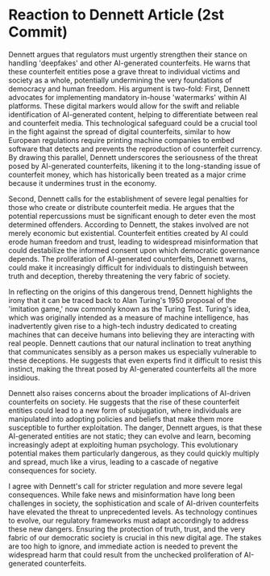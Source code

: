 # Reaction to Dennett Article (2st Commit)

Dennett argues that regulators must urgently strengthen their stance on handling 'deepfakes' and other AI-generated counterfeits. He warns that these counterfeit entities pose a grave threat to individual victims and society as a whole, potentially undermining the very foundations of democracy and human freedom. His argument is two-fold: First, Dennett advocates for implementing mandatory in-house 'watermarks' within AI platforms. These digital markers would allow for the swift and reliable identification of AI-generated content, helping to differentiate between real and counterfeit media. This technological safeguard could be a crucial tool in the fight against the spread of digital counterfeits, similar to how European regulations require printing machine companies to embed software that detects and prevents the reproduction of counterfeit currency. By drawing this parallel, Dennett underscores the seriousness of the threat posed by AI-generated counterfeits, likening it to the long-standing issue of counterfeit money, which has historically been treated as a major crime because it undermines trust in the economy.

Second, Dennett calls for the establishment of severe legal penalties for those who create or distribute counterfeit media. He argues that the potential repercussions must be significant enough to deter even the most determined offenders. According to Dennett, the stakes involved are not merely economic but existential. Counterfeit entities created by AI could erode human freedom and trust, leading to widespread misinformation that could destabilize the informed consent upon which democratic governance depends. The proliferation of AI-generated counterfeits, Dennett warns, could make it increasingly difficult for individuals to distinguish between truth and deception, thereby threatening the very fabric of society.

In reflecting on the origins of this dangerous trend, Dennett highlights the irony that it can be traced back to Alan Turing's 1950 proposal of the 'imitation game,' now commonly known as the Turing Test. Turing's idea, which was originally intended as a measure of machine intelligence, has inadvertently given rise to a high-tech industry dedicated to creating machines that can deceive humans into believing they are interacting with real people. Dennett cautions that our natural inclination to treat anything that communicates sensibly as a person makes us especially vulnerable to these deceptions. He suggests that even experts find it difficult to resist this instinct, making the threat posed by AI-generated counterfeits all the more insidious.

Dennett also raises concerns about the broader implications of AI-driven counterfeits on society. He suggests that the rise of these counterfeit entities could lead to a new form of subjugation, where individuals are manipulated into adopting policies and beliefs that make them more susceptible to further exploitation. The danger, Dennett argues, is that these AI-generated entities are not static; they can evolve and learn, becoming increasingly adept at exploiting human psychology. This evolutionary potential makes them particularly dangerous, as they could quickly multiply and spread, much like a virus, leading to a cascade of negative consequences for society.

I agree with Dennett's call for stricter regulation and more severe legal consequences. While fake news and misinformation have long been challenges in society, the sophistication and scale of AI-driven counterfeits have elevated the threat to unprecedented levels. As technology continues to evolve, our regulatory frameworks must adapt accordingly to address these new dangers. Ensuring the protection of truth, trust, and the very fabric of our democratic society is crucial in this new digital age. The stakes are too high to ignore, and immediate action is needed to prevent the widespread harm that could result from the unchecked proliferation of AI-generated counterfeits.
